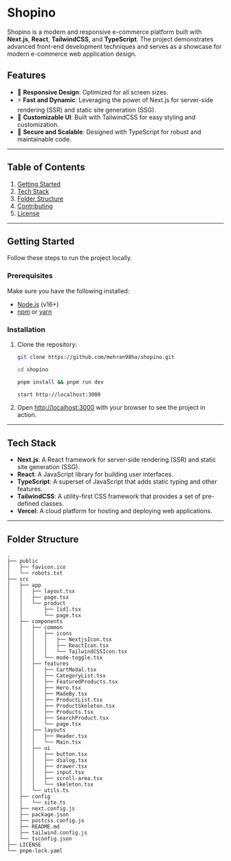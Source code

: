 # Shopino

Shopino is a modern and responsive e-commerce platform built with **Next.js**, **React**, **TailwindCSS**, and **TypeScript**. The project demonstrates advanced front-end development techniques and serves as a showcase for modern e-commerce web application design.

## Features

- 🌟 **Responsive Design**: Optimized for all screen sizes.
- ⚡ **Fast and Dynamic**: Leveraging the power of Next.js for server-side rendering (SSR) and static site generation (SSG).
- 🎨 **Customizable UI**: Built with TailwindCSS for easy styling and customization.
- 🔐 **Secure and Scalable**: Designed with TypeScript for robust and maintainable code.

---

## Table of Contents

1. [Getting Started](#getting-started)
2. [Tech Stack](#tech-stack)
3. [Folder Structure](#folder-structure)
4. [Contributing](#contributing)
5. [License](#license)

---

## Getting Started

Follow these steps to run the project locally.

### Prerequisites

Make sure you have the following installed:

- [Node.js](https://nodejs.org/) (v16+)
- [npm](https://www.npmjs.com/) or [yarn](https://yarnpkg.com/)

### Installation

1. Clone the repository:

   ```bash
   git clone https://github.com/mehran98ha/shopino.git
   
   cd shopino
   
   pnpm install && pnpm run dev

   start http://localhost:3000
   ```

2. Open [http://localhost:3000](http://localhost:3000) with your browser to see the project in action.

---

## Tech Stack

- **Next.js**: A React framework for server-side rendering (SSR) and static site generation (SSG).
- **React**: A JavaScript library for building user interfaces.
- **TypeScript**: A superset of JavaScript that adds static typing and other features.
- **TailwindCSS**: A utility-first CSS framework that provides a set of pre-defined classes.
- **Vercel**: A cloud platform for hosting and deploying web applications.

---

## Folder Structure

```
.
├── public
│   ├── favicon.ico
│   └── robots.txt
├── src
│   ├── app
│   │   ├── layout.tsx
│   │   ├── page.tsx
│   │   └── product
│   │       ├── [id].tsx
│   │       └── page.tsx
│   ├── components
│   │   ├── common
│   │   │   ├── icons
│   │   │   │   ├── NextjsIcon.tsx
│   │   │   │   ├── ReactIcon.tsx
│   │   │   │   └── TailwindCSSIcon.tsx
│   │   │   └── mode-toggle.tsx
│   │   ├── features
│   │   │   ├── CartModal.tsx
│   │   │   ├── CategoryList.tsx
│   │   │   ├── FeaturedProducts.tsx
│   │   │   ├── Hero.tsx
│   │   │   ├── MadeBy.tsx
│   │   │   ├── ProductList.tsx
│   │   │   ├── ProductSkeleton.tsx
│   │   │   ├── Products.tsx
│   │   │   ├── SearchProduct.tsx
│   │   │   └── page.tsx
│   │   ├── layouts
│   │   │   ├── Header.tsx
│   │   │   └── Main.tsx
│   │   ├── ui
│   │   │   ├── button.tsx
│   │   │   ├── dialog.tsx
│   │   │   ├── drawer.tsx
│   │   │   ├── input.tsx
│   │   │   ├── scroll-area.tsx
│   │   │   └── skeleton.tsx
│   │   └── utils.ts
│   ├── config
│   │   └── site.ts
│   ├── next.config.js
│   ├── package.json
│   ├── postcss.config.js
│   ├── README.md
│   ├── tailwind.config.js
│   └── tsconfig.json
├── LICENSE
└── pnpm-lock.yaml
```
